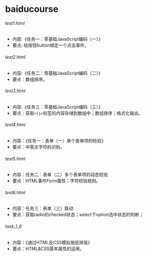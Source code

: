 # baiducourse

###### test1.html
- 内容:《任务一：零基础JavaScript编码（一）》  
- 要点: 给按钮button绑定一个点击事件。

###### test2.html
- 内容:《任务二：零基础JavaScript编码（二）》
- 要点：数组排序。

###### test3.html
- 内容:《任务三：零基础JavaScript编码（三）》
- 要点：获取`<li>`标签的内容存储到数组中；数组排序；格式化输出。

###### test4.html
- 内容：《任务一：表单（一）单个表单项的检验》
- 要点：中英文字符的识别。

###### test5.html
- 内容：任务二：表单（二）多个表单项的动态校验
- 要点：HTML事件Form属性；字符校验规则。

###### test6.html
- 内容：任务三：表单（三）联动  
- 要点：获取radio的checked状态；select下option选中状态的判断；

###### task_1_6
- 内容：《通过HTML及CSS模拟报纸排版》
- 要点：HTML&CSS基本属性的运用。
